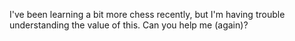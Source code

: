 I've been learning a bit more chess recently, but I'm having trouble understanding the value of this. Can you help me (again)?
